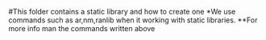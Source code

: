 #This folder contains a static library and how to create one 
	*We use commands such as ar,nm,ranlib when it working with static libraries.
	**For more info man the commands written above
